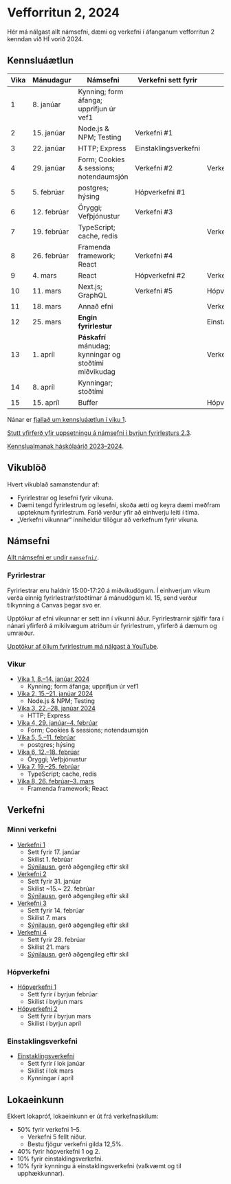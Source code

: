 # Vefforritun 2, 2024

Hér má nálgast allt námsefni, dæmi og verkefni í áfanganum vefforritun 2 kenndan við HÍ vorið 2024.

## Kennsluáætlun

| Vika | Mánudagur   | Námsefni                                               | Verkefni sett fyrir  | Skil                 |
| ---- | ----------- | ------------------------------------------------------ | -------------------- | -------------------- |
| 1    | 8. janúar   | Kynning; form áfanga; upprifjun úr vef1                |                      |                      |
| 2    | 15. janúar  | Node.js & NPM; Testing                                 | Verkefni #1          |                      |
| 3    | 22. janúar  | HTTP; Express                                          | Einstaklingsverkefni |                      |
| 4    | 29. janúar  | Form; Cookies & sessions; notendaumsjón                | Verkefni #2          | Verkefni #1          |
| 5    | 5. febrúar  | postgres; hýsing                                       | Hópverkefni #1       |                      |
| 6    | 12. febrúar | Öryggi; Vefþjónustur                                   | Verkefni #3          |                      |
| 7    | 19. febrúar | TypeScript; cache, redis                               |                      | Verkefni #2          |
| 8    | 26. febrúar | Framenda framework; React                              | Verkefni #4          |                      |
| 9    | 4. mars     | React                                                  | Hópverkefni #2       | Verkefni #3          |
| 10   | 11. mars    | Next.js; GraphQL                                       | Verkefni #5          | Hópverkefni #1       |
| 11   | 18. mars    | Annað efni                                             |                      | Verkefni #4          |
| 12   | 25. mars    | **Engin fyrirlestur**                                  |                      | Einstaklingsverkefni |
| 13   | 1. apríl    | **Páskafrí** mánudag; kynningar og stoðtími miðvikudag |                      | Verkefni #5          |
| 14   | 8. apríl    | Kynningar; stoðtími                                    |                      |                      |
| 15   | 15. apríl   | Buffer                                                 |                      | Hópverkefni #2       |

Nánar er [fjallað um kennsluáætlun í viku 1](vikur/vika-01.md).

[Stutt yfirferð yfir uppsetningu á námsefni í byrjun fyrirlesturs 2.3](https://www.youtube.com/watch?v=FkYxDExWSSU).

[Kennslualmanak háskólaárið 2023–2024](https://ugla.hi.is/kennsluskra/index.php?tab=skoli&chapter=content&id=49140).

## Vikublöð

Hvert vikublað samanstendur af:

- Fyrirlestrar og lesefni fyrir vikuna.
- Dæmi tengd fyrirlestrum og lesefni, skoða ætti og keyra dæmi meðfram uppteknum fyrirlestrum. Farið verður yfir að einhverju leiti í tíma.
- „Verkefni vikunnar“ inniheldur tillögur að verkefnum fyrir vikuna.

## Námsefni

[Allt námsefni er undir `namsefni/`](/namsefni).

### Fyrirlestrar

Fyrirlestrar eru haldnir 15:00-17:20 á miðvikudögum. Í einhverjum vikum verða einnig fyrirlestrar/stoðtímar á mánudögum kl. 15, send verður tilkynning á Canvas þegar svo er.

Upptökur af efni vikunnar er sett inn í vikunni áður. Fyrirlestrarnir sjálfir fara í nánari yfirferð á mikilvægum atriðum úr fyrirlestrum, yfirferð á dæmum og umræður.

[Upptökur af öllum fyrirlestrum má nálgast á YouTube](https://www.youtube.com/playlist?list=PLRj-ccg8iozwBXaSNawCRcSNO7hZDb7Di).

### Vikur

- [Vika 1, 8.–14. janúar 2024](vikur/vika-01.md)
  - Kynning; form áfanga; upprifjun úr vef1
- [Vika 2, 15.–21. janúar 2024](vikur/vika-02.md)
  - Node.js & NPM; Testing
- [Vika 3, 22.–28. janúar 2024](vikur/vika-03.md)
  - HTTP; Express
- [Vika 4, 29. janúar–4. febrúar](vikur/vika-04.md)
  - Form; Cookies & sessions; notendaumsjón
- [Vika 5, 5.–11. febrúar](vikur/vika-05.md)
  - postgres; hýsing
- [Vika 6, 12.–18. febrúar](vikur/vika-06.md)
  - Öryggi; Vefþjónustur
- [Vika 7, 19.–25. febrúar](vikur/vika-07.md)
  - TypeScript; cache, redis
- [Vika 8, 26. febrúar–3. mars](vikur/vika-08.md)
  - Framenda framework; React

## Verkefni

### Minni verkefni

- [Verkefni 1](https://github.com/vefforritun/vef2-2024-v1)
  - Sett fyrir 17. janúar
  - Skilist 1. febrúar
  - [Sýnilausn](https://github.com/vefforritun/vef2-2024-v1-synilausn), gerð aðgengileg eftir skil
- [Verkefni 2](https://github.com/vefforritun/vef2-2024-v2)
  - Sett fyrir 31. janúar
  - Skilist ~15.~ 22. febrúar
  - [Sýnilausn](https://github.com/vefforritun/vef2-2024-v2-synilausn), gerð aðgengileg eftir skil
- [Verkefni 3](https://github.com/vefforritun/vef2-2024-v3)
  - Sett fyrir 14. febrúar
  - Skilist 7. mars
  - [Sýnilausn](https://github.com/vefforritun/vef2-2024-v3-synilausn), gerð aðgengileg eftir skil
- [Verkefni 4](https://github.com/vefforritun/vef2-2024-v4)
  - Sett fyrir 28. febrúar
  - Skilist 21. mars
  - [Sýnilausn](https://github.com/vefforritun/vef2-2024-v4-synilausn), gerð aðgengileg eftir skil

### Hópverkefni

- [Hópverkefni 1](https://github.com/vefforritun/vef2-2024-h1)
  - Sett fyrir í byrjun febrúar
  - Skilist í byrjun mars
- [Hópverkefni 2](https://github.com/vefforritun/vef2-2024-h2)
  - Sett fyrir í byrjun mars
  - Skilist í byrjun apríl

### Einstaklingsverkefni

- [Einstaklingsverkefni](https://github.com/vefforritun/vef2-2024-einstaklings)
  - Sett fyrir í lok janúar
  - Skilist í lok mars
  - Kynningar í apríl

## Lokaeinkunn

Ekkert lokapróf, lokaeinkunn er út frá verkefnaskilum:

- 50% fyrir verkefni 1–5.
  - Verkefni 5 fellt niður.
  - Bestu fjögur verkefni gilda 12,5%.
- 40% fyrir hópverkefni 1 og 2.
- 10% fyrir einstaklingsverkefni.
- 10% fyrir kynningu á einstaklingsverkefni (valkvæmt og til upphækkunnar).
